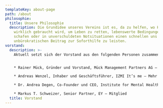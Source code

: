 ```yaml
---
templateKey: about-page
path: /about
philosophie:
  title: Unsere Philosophie
  description: Die Grundidee unseres Vereins ist es, da zu helfen, wo Hilfe
    wirklich gebraucht wird, um Leben zu retten, lebenswerte Bedingungen zu
    schafen oder in unverschuldeten Notsituationen einen schnellen uns
    unbürokratischen Beitrag zur Soforthilfe zu leisten.
vorstand:
  description: >-
    Aktuell setzt sich der Vorstand aus den folgenden Personen zusammen:


    * Rainer Mück, Gründer und Vorstand, Mück Management Partners AG – Präsident

    * Andreas Wenzel, Inhaber und Geschäftsführer, IZMI It’s me – Mehr Freude durch Bewussheit, sowie General Project Manager, Personal Sport Record – Vizepräsident

    * Dr. Andrea Degen, Co-Founder und CEO, Institute for Mental Health, sowie Research & Innovation Manager EUrelations AG – Mitglied

    * Markus T. Schweizer, Senior Partner, EY – Mitglied
  title: Vorstand
---
```

